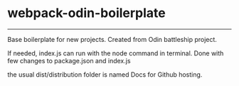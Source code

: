 # webpack-odin-boilerplate
---
Base boilerplate for new projects. Created from Odin battleship project.

If needed, index.js can run with the node command in terminal. Done with few changes to
package.json and index.js

the usual dist/distribution folder is named Docs for Github hosting.